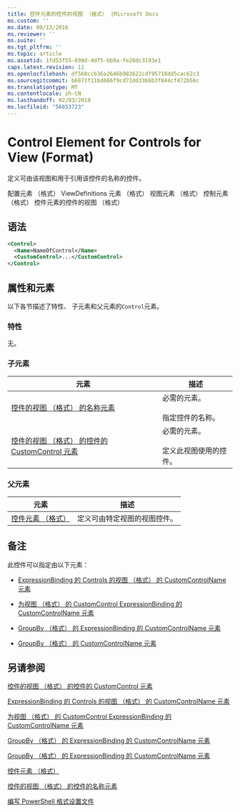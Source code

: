 ```yaml
---
title: 控件元素的控件的视图 （格式） |Microsoft Docs
ms.custom: ''
ms.date: 09/13/2016
ms.reviewer: ''
ms.suite: ''
ms.tgt_pltfrm: ''
ms.topic: article
ms.assetid: 1fd53f55-698d-4df5-bb9a-fe28dc3193e1
caps.latest.revision: 11
ms.openlocfilehash: df568ccb36a2646b983622cdf95718dd5cac62c3
ms.sourcegitcommit: b6871f21bd666f9cd71dd336bb3f844cf472b56c
ms.translationtype: MT
ms.contentlocale: zh-CN
ms.lasthandoff: 02/03/2019
ms.locfileid: "56853723"
---
```

# <a name="control-element-for-controls-for-view--format"></a>Control Element for Controls for View (Format)

定义可由该视图和用于引用该控件的名称的控件。

配置元素 （格式） ViewDefinitions 元素 （格式） 视图元素 （格式） 控制元素 （格式） 控件元素的控件的视图 （格式）

## <a name="syntax"></a>语法

```xml
<Control>
  <Name>NameOfControl</Name>
  <CustomControl>...</CustomControl>
</Control>
```

## <a name="attributes-and-elements"></a>属性和元素

以下各节描述了特性、 子元素和父元素的`Control`元素。

### <a name="attributes"></a>特性

无。

### <a name="child-elements"></a>子元素

|元素|描述|
|-------------|-----------------|
|[控件的视图 （格式） 的名称元素](./name-element-for-control-for-controls-for-view-format.md)|必需的元素。<br /><br /> 指定控件的名称。|
|[控件的视图 （格式） 的控件的 CustomControl 元素](./customcontrol-element-for-control-for-controls-for-view-format.md)|必需的元素。<br /><br /> 定义此视图使用的控件。|

### <a name="parent-elements"></a>父元素

|元素|描述|
|-------------|-----------------|
|[控件元素 （格式）](./controls-element-for-view-format.md)|定义可由特定视图的视图控件。|

## <a name="remarks"></a>备注

此控件可以指定由以下元素：

- [ExpressionBinding 的 Controls 的视图 （格式） 的 CustomControlName 元素](./customcontrolname-element-for-expressionbinding-for-controls-for-view-format.md)

- [为视图 （格式） 的 CustomControl ExpressionBinding 的 CustomControlName 元素](./customcontrolname-element-for-expressionbinding-for-customcontrol-for-view-format.md)

- [GroupBy （格式） 的 ExpressionBinding 的 CustomControlName 元素](./customcontrolname-element-for-expressionbinding-for-groupby-format.md)

- [GroupBy （格式） 的 CustomControlName 元素](./customcontrolname-element-for-groupby-format.md)

## <a name="see-also"></a>另请参阅

[控件的视图 （格式） 的控件的 CustomControl 元素](./customcontrol-element-for-control-for-controls-for-view-format.md)

[ExpressionBinding 的 Controls 的视图 （格式） 的 CustomControlName 元素](./customcontrolname-element-for-expressionbinding-for-controls-for-view-format.md)

[为视图 （格式） 的 CustomControl ExpressionBinding 的 CustomControlName 元素](./customcontrolname-element-for-expressionbinding-for-customcontrol-for-view-format.md)

[GroupBy （格式） 的 ExpressionBinding 的 CustomControlName 元素](./customcontrolname-element-for-expressionbinding-for-groupby-format.md)

[GroupBy （格式） 的 ExpressionBinding 的 CustomControlName 元素](./customcontrolname-element-for-expressionbinding-for-groupby-format.md)

[控件元素 （格式）](./controls-element-for-view-format.md)

[控件的视图 （格式） 的控件的名称元素](./name-element-for-control-for-controls-for-view-format.md)

[编写 PowerShell 格式设置文件](./writing-a-powershell-formatting-file.md)
